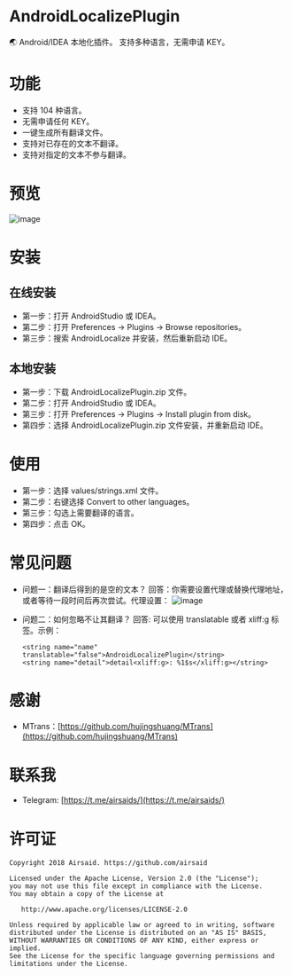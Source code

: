 # AndroidLocalizePlugin
:earth_asia: Android/IDEA 本地化插件。 支持多种语言，无需申请 KEY。

# 功能
- 支持 104 种语言。
- 无需申请任何 KEY。
- 一键生成所有翻译文件。
- 支持对已存在的文本不翻译。
- 支持对指定的文本不参与翻译。

# 预览
![image](https://github.com/Airsaid/AndroidLocalizePlugin/blob/master/preview/preview.gif)

# 安装
## 在线安装
- 第一步：打开 AndroidStudio 或 IDEA。
- 第二步：打开 Preferences -> Plugins -> Browse repositories。
- 第三步：搜索 AndroidLocalize 并安装，然后重新启动 IDE。

## 本地安装
- 第一步：下载 AndroidLocalizePlugin.zip 文件。
- 第二步：打开 AndroidStudio 或 IDEA。
- 第三步：打开 Preferences -> Plugins -> Install plugin from disk。
- 第四步：选择 AndroidLocalizePlugin.zip 文件安装，并重新启动 IDE。

# 使用
- 第一步：选择 values/strings.xml 文件。
- 第二步：右键选择 Convert to other languages。
- 第三步：勾选上需要翻译的语言。
- 第四步：点击 OK。

# 常见问题
- 问题一：翻译后得到的是空的文本？
    回答：你需要设置代理或替换代理地址，或者等待一段时间后再次尝试。代理设置：
    ![image](https://github.com/Airsaid/AndroidLocalizePlugin/blob/master/preview/setproxy.gif)

- 问题二：如何忽略不让其翻译？
    回答: 可以使用 translatable 或者 xliff:g 标签。示例：
    ```
    <string name="name" translatable="false">AndroidLocalizePlugin</string>
    <string name="detail">detail<xliff:g>: %1$s</xliff:g></string>
    ```

# 感谢
- MTrans：[https://github.com/hujingshuang/MTrans](https://github.com/hujingshuang/MTrans)

# 联系我
- Telegram: [https://t.me/airsaids/](https://t.me/airsaids/)

# 许可证
```
Copyright 2018 Airsaid. https://github.com/airsaid

Licensed under the Apache License, Version 2.0 (the "License");
you may not use this file except in compliance with the License.
You may obtain a copy of the License at

   http://www.apache.org/licenses/LICENSE-2.0

Unless required by applicable law or agreed to in writing, software
distributed under the License is distributed on an "AS IS" BASIS,
WITHOUT WARRANTIES OR CONDITIONS OF ANY KIND, either express or implied.
See the License for the specific language governing permissions and
limitations under the License.
```
